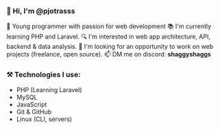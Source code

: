 ### 👋 Hi, I'm @pjotrasss

🎯 Young programmer with passion for web development
📚 I'm currently learning PHP and Laravel.
🔍 I'm interested in web app architecture, API, backend & data analysis.
🤝 I'm looking for an opportunity to work on web projects (freelance, open source).
📫 DM me on discord: **shaggyshaggs**  

### ⚒️ Technologies I use:
- PHP (Learning Laravel)
- MySQL
- JavaScript
- Git & GitHub
- Linux (CLI, servers)

<!---
pjotrasss/pjotrasss is a ✨ special ✨ repository because its `README.md` (this file) appears on your GitHub profile.
You can click the Preview link to take a look at your changes.
--->
